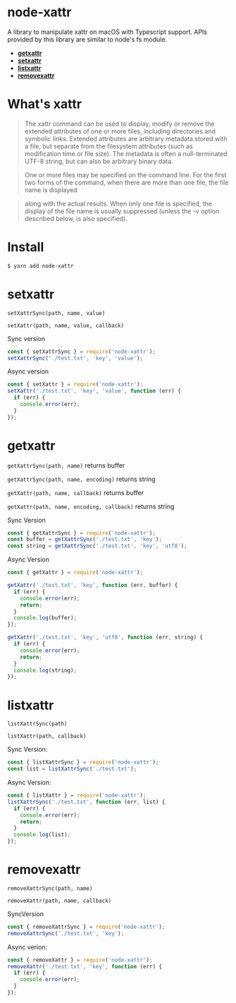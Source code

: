 
# node-xattr

A library to manipulate xattr on macOS with Typescript support.
APIs provided by this library are similar to node's fs module.

- [__getxattr__](#getxattr)
- [__setxattr__](#setxattr)
- [__listxattr__](#listxattr)
- [__removexattr__](#removexattr)

# What's xattr

> The xattr command can be used to display, modify or remove the extended attributes of one or more files, including directories and symbolic links.  Extended
> attributes are arbitrary metadata stored with a file, but separate from the filesystem attributes (such as modification time or file size).  The metadata is
> often a null-terminated UTF-8 string, but can also be arbitrary binary data.

> One or more files may be specified on the command line.  For the first two forms of the command, when there are more than one file, the file name is displayed

> along with the actual results.  When only one file is specified, the display of the file name is usually suppressed (unless the -v option described below, is also specified).

# Install

```sh
$ yarn add node-xattr
```

# setxattr

`setXattrSync(path, name, value)`

`setXattr(path, name, value, callback)`

Sync version
```js
const { setXattrSync } = require('node-xattr');
setXattrSync('./test.txt', 'key', 'value');
```

Async version
```js
const { setXattr } = require('node-xattr');
setXattr('./test.txt', 'key', 'value', function (err) {
  if (err) {
    console.error(err);
  }
});
```

# getxattr

`getXattrSync(path, name)` returns buffer

`getXattrSync(path, name, encoding)` returns string

`getXattr(path, name, callback)` returns buffer

`getXattr(path, name, encoding, callback)` returns string

Sync Version
```js
const { getXattrSync } = require('node-xattr');
const buffer = getXattrSync('./test.txt', 'key');
const string = getXattrSync('./test.txt', 'key', 'utf8');
```


Async Version
```js
const { getXattr } = require('node-xattr');

getXattr('./test.txt', 'key', function (err, buffer) {
  if (err) {
    console.error(err);
    return;
  }
  console.log(buffer);
});

getXattr('./test.txt', 'key', 'utf8', function (err, string) {
  if (err) {
    console.error(err);
    return;
  }
  console.log(string);
});
```

# listxattr

`listXattrSync(path)`

`listXattr(path, callback)`

Sync Version:
```js
const { listXattrSync } = require('node-xattr');
const list = listXattrSync('./test.txt');
```

Async Version:
```js
const { listXattr } = require('node-xattr');
listXattrSync('./test.txt', function (err, list) {
  if (err) {
    console.error(err);
    return;
  }
  console.log(list);
});
```

# removexattr

`removeXattrSync(path, name)`

`removeXattr(path, name, callback)`

SyncVersion
```js
const { removeXattrSync } = require('node-xattr');
removeXattrSync('./test.txt', 'key');
```

Async verion:
```js
const { removeXattr } = require('node-xattr');
removeXattr('./test.txt', 'key', function (err) {
  if (err) {
    console.error(err);
  }
});
```
